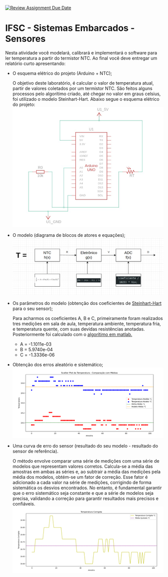 [![Review Assignment Due Date](https://classroom.github.com/assets/deadline-readme-button-24ddc0f5d75046c5622901739e7c5dd533143b0c8e959d652212380cedb1ea36.svg)](https://classroom.github.com/a/Vtz_NLxc)
# IFSC - Sistemas Embarcados - Sensores

Nesta atividade você modelará, calibrará e implementará o software para ler temperatura a partir do termistor NTC. Ao final você deve entregar um relatório curto apresentando:
* O esquema elétrico do projeto (Arduino + NTC);

    O objetivo deste laboratório, é calcular o valor de temperatura atual, partir de valores coletados por um termistor NTC. São feitos alguns processos pelo algorítimo criado, até chegar no valor em graus celsius, foi utilizado o  modelo Steinhart-Hart.
Abaixo segue o esquema elétrico do projeto:
![](Imagens/esquemaTemp.jpg)

* O modelo (diagrama de blocos de atores e equações);
![](Imagens/modelo.png)

* Os parâmetros do modelo (obtenção dos coeficientes de [Steinhart-Hart](https://en.wikipedia.org/wiki/Steinhart%E2%80%93Hart_equation) para o seu sensor);

    Para acharmos os coeficientes A, B e C, primeiramente foram realizados tres medições em sala de aula, temperatura ambiente, temperatura fria, e temperatura quente, com suas devidas resistências anotadas. Posteriormente foi calculado com o [algorítimo em matlab.](Codigos/coeficiente.m)
    * A = -1.1011e-03
    * B = 5.9740e-04
    * C = -1.3336e-06

* Obtenção dos erros aleatório e sistemático;
![](Imagens/temperaturas.png)

* Uma curva de erro do sensor (resultado do seu modelo - resultado do sensor de referência).

    O método envolve comparar uma série de medições com uma série de modelos que representam valores corretos. Calcula-se a média das amostras em ambas as séries e, ao subtrair a média das medições pela média dos modelos, obtém-se um fator de correção. Esse fator é adicionado a cada valor na série de medições, corrigindo de forma sistemática os desvios encontrados. No entanto, é fundamental garantir que o erro sistemático seja constante e que a série de modelos seja precisa, validando a correção para garantir resultados mais precisos e confiáveis.
![](Imagens/temperaturaAjustada.png)
